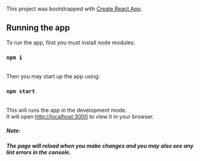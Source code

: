 This project was bootstrapped with [Create React App](https://github.com/facebook/create-react-app).

## Running the app

To run the app, first you must install node modules:

### `npm i`

\
Then you may start up the app using:

### `npm start`
\
This will runs the app in the development mode.\
It will open [http://localhost:3000](http://localhost:3000) to view it in your browser.

##### Note:
##### The page will reload when you make changes and you may also see any lint errors in the console.